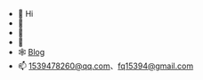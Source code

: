 - 👋 Hi
- 👀 
- 🌱 
- 💞️ 
- 🕸️ [Blog](https://www.cnblogs.com/FevolQ)
- 📫 1539478260@qq.com、fq15394@gmail.com
